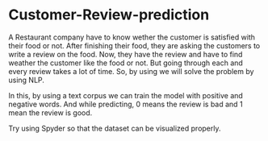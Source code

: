 # Customer-Review-prediction
A Restaurant company have to know wether the customer is satisfied with their food or not. After finishing their food, they are asking the customers to write a review on the food. Now, they have the review and have to find weather the customer like the food or not. But going through each and every review takes a lot of time. So, by using we will solve the problem by using NLP.

In this, by using a text corpus we can train the model with positive and negative words. And while predicting, 0 means the review is bad and 1 mean the review is good.

Try using Spyder so that the dataset can be visualized properly.
